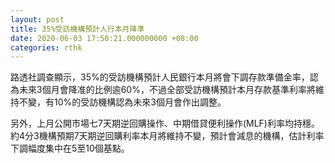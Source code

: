 ```yaml
---
layout: post
title: 35%受訪機構預計人行本月降準
date: 2020-06-03 17:50:21.000000000 +08:00
categories: rthk
---
```


路透社調查顯示，35%的受訪機構預計人民銀行本月將會下調存款準備金率，認為未來3個月會降准的比例逾60%，不過全部受訪機構預計本月存款基準利率將維持不變，有10%的受訪機構認為未來3個月會作出調整。

另外，上月公開市場七7天期逆回購操作、中期借貸便利操作(MLF)利率均持穩。約4分3機構預期7天期逆回購利率本月將維持不變，預計會減息的機構，估計利率下調幅度集中在5至10個基點。
